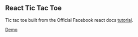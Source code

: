 ## React Tic Tac Toe

Tic tac toe built from the Official Facebook react docs [tutorial](https://facebook.github.io/react/tutorial/tutorial.html).

[Demo](https://andela-bmosigisi.github.io/becoming-reactive/tic-tac-toe/)
